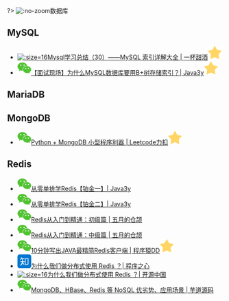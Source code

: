 ?> ![](https://notes.abelsu7.top/_media/redis.svg ':no-zoom')数据库

## MySQL

* [![](logo/csdn.ico ':size=16')Mysql学习总结（30）——MySQL 索引详解大全 | 一杯甜酒![](logo/star.svg)](https://blog.csdn.net/u012562943/article/details/52149311)
* [![](logo/wechat.svg)【面试现场】为什么MySQL数据库要用B+树存储索引？| Java3y![](logo/star.svg)](https://mp.weixin.qq.com/s/Mwh5T5wQNLrxORLpNvIZoA)

## MariaDB

## MongoDB

- [![](logo/wechat.svg)Python + MongoDB 小型程序利器 | Leetcode力扣![](logo/star.svg)](https://mp.weixin.qq.com/s/3yDyzSDzKWzoFOVfSI2-vQ)

## Redis

* [![](logo/wechat.svg)从零单排学Redis【铂金一】| Java3y](https://mp.weixin.qq.com/s/6nBUoP2cid1Qn8XngDMjJw)
* [![](logo/wechat.svg)从零单排学Redis【铂金二】| Java3y](https://mp.weixin.qq.com/s/JfARRZW9xxiPqfcPM4iAYQ)
* [![](logo/wechat.svg)Redis从入门到精通：初级篇 | 五月的仓颉](https://mp.weixin.qq.com/s/TrEcIW0DIgncpdQ00hAVSw)
* [![](logo/wechat.svg)Redis从入门到精通：中级篇 | 五月的仓颉](https://mp.weixin.qq.com/s/-qdjcKouRVfa5QtjCAZTMA)
* [![](logo/wechat.svg)10分钟写出JAVA最精简Redis客户端 | 程序猿DD![](logo/star.svg)](https://mp.weixin.qq.com/s/1ZNre_bXOh12PYQW3Fy6uA)
* [![](logo/zhihu.svg)为什么我们做分布式使用 Redis ？| 程序之心](https://zhuanlan.zhihu.com/p/50392209)
* [![](logo/oschina.ico ':size=16')为什么我们做分布式使用 Redis ？| 开源中国](https://my.oschina.net/u/3971241/blog/2221560)
* [![](logo/wechat.svg)MongoDB、HBase、Redis 等 NoSQL 优劣势、应用场景 | 芋道源码](https://mp.weixin.qq.com/s?__biz=MzUzMTA2NTU2Ng==&mid=2247485452&idx=2&sn=ac20250c11cfff7744ed877b665abcd2&chksm=fa4977bdcd3efeabcec16a46467a1073c59c2aa22db21055dab5b06d7a821a514999b9864901&mpshare=1&scene=1&srcid=1101WuCWiEn4j5I5OUJNlYp0#rd)
